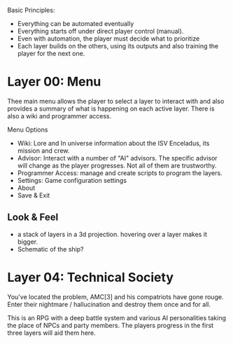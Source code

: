 Basic Principles:

- Everything can be automated eventually
- Everything starts off under direct player control (manual).
- Even with automation, the player must decide what to prioritize
- Each layer builds on the others, using its outputs and also training the player for the next one.

# Layer 00: Menu

Thee main menu allows the player to select a layer to interact with and also provides a summary of what is happening on
each active layer. There is also a wiki and programmer access.

Menu Options

- Wiki: Lore and In universe information about the ISV Enceladus, its mission and crew.
- Advisor: Interact with a number of "AI" advisors. The specific advisor will change as the player progresses. Not all
  of them are trustworthy.
- Programmer Access: manage and create scripts to program the layers.
- Settings: Game configuration settings
- About
- Save & Exit

## Look & Feel

- a stack of layers in a 3d projection. hovering over a layer makes it bigger.
- Schematic of the ship?

# Layer 04: Technical Society

You've located the problem, AMC[3] and his compatriots have gone rouge. Enter their nightmare / hallucination and
destroy them once and for all.

This is an RPG with a deep battle system and various AI personalities taking the place of NPCs and party members. The
players progress in the first three layers will aid them here.
